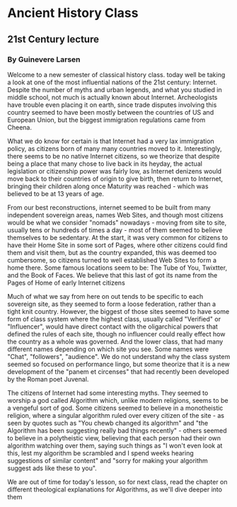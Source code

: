 # Ancient History Class
## 21st Century lecture
### By Guinevere Larsen

Welcome to a new semester of classical history class. today well be taking a look at one of the most influential nations of the 21st century: Internet. Despite the number of myths and urban legends, and what you studied in middle school, not much is actually known about Internet. Archeologists have trouble even placing it on earth, since trade disputes involving this country seemed to have been mostly between the countries of US and European Union, but the biggest immigration regulations came from Cheena.

What we do know for certain is that Internet had a very lax immigration policy, as citizens born of many many countries moved to it. Interestingly, there seems to be no native Internet citizens, so we theorize that despite being a place that many chose to live back in its heyday, the actual legislation or citizenship power was fairly low, as Internet denizens would move back to their countries of origin to give birth, then return to Internet, bringing their children along once Maturity was reached - which was believed to be at 13 years of age.

From our best reconstructions, internet seemed to be built from many independent sovereign areas, names Web Sites, and though most citizens would be what we consider "nomads" nowadays - moving from site to site, usually tens or hundreds of times a day - most of them seemed to believe themselves to be sedentary. At the start, it was very common for citizens to have their Home Site in some sort of Pages, where other citizens could find them and visit them, but as the country expanded, this was deemed too cumbersome, so citizens turned to well established Web Sites to form a home there. Some famous locations seem to be: The Tube of You, Twixtter, and the Book of Faces. We believe that this last of got its name from the Pages of Home of early Internet citizens

Much of what we say from here on out tends to be specific to each sovereign site, as they seemed to form a loose federation, rather than a tight knit country. However, the biggest of those sites seemed to have some form of class system where the highest class, usually called "Verified" or "Influencer", would have direct contact with the oligarchical powers that defined the rules of each site, though no influencer could really effect how the country as a whole was governed. And the lower class, that had many different names depending on which site you see. Some names were "Chat", "followers", "audience". We do not understand why the class system seemed so focused on performance lingo, but some theorize that it is a new development of the "panem et circenses" that had recently been developed by the Roman poet Juvenal.

The citizens of Internet had some interesting myths. They seemed to worship a god called Algorithm which, unlike modern religions, seems to be a vengeful sort of god. Some citizens seemed to believe in a monotheistic religion, where a singular algorithm ruled over every citizen of the site - as seen by quotes such as "You chewb changed its algorithm" and "the Algorithm has been suggesting really bad things recently" - others seemed to believe in a polytheistic view, believing that each person had their own algorithm watching over them, saying such things as "I won't even look at this, lest my algorithm be scrambled and I spend weeks hearing suggestions of similar content" and "sorry for making your algorithm suggest ads like these to you".

We are out of time for today's lesson, so for next class, read the chapter on different theological explanations for Algorithms, as we'll dive deeper into them
